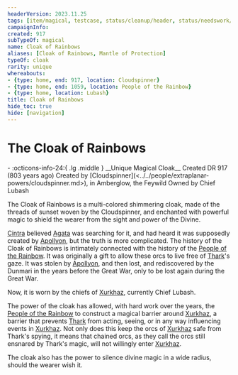 ```yaml
---
headerVersion: 2023.11.25
tags: [item/magical, testcase, status/cleanup/header, status/needswork/internal]
campaignInfo:
created: 917
subTypeOf: magical
name: Cloak of Rainbows
aliases: [Cloak of Rainbows, Mantle of Protection]
typeOf: cloak
rarity: unique
whereabouts:
- {type: home, end: 917, location: Cloudspinner}
- {type: home, end: 1059, location: People of the Rainbow}
- {type: home, location: Lubash}
title: Cloak of Rainbows
hide_toc: true
hide: [navigation]
---
```

# The Cloak of Rainbows
<div class="grid cards ext-narrow-margin ext-one-column" markdown>
- :octicons-info-24:{ .lg .middle } __Unique Magical Cloak__  
   Created DR 917 (803 years ago)  
   Created by [Cloudspinner](<../../people/extraplanar-powers/cloudspinner.md>), in Amberglow, the Feywild  
   Owned by Chief Lubash  
</div>




The Cloak of Rainbows is a multi-colored shimmering cloak, made of the threads of sunset woven by the Cloudspinner, and enchanted with powerful magic to shield the wearer from the sight and power of the Divine. 

[Cintra](<../../people/dunmari/cintra.md>) believed [Agata](<../../people/fey/agata.md>) was searching for it, and had heard it was supposedly created by [Apollyon](<../../people/historical-figures/drankorian-emperors/apollyon.md>), but the truth is more complicated. The history of the Cloak of Rainbows is intimately connected with the history of the [People of the Rainbow](<../../groups/orc-hordes/people-of-the-rainbow.md>). It was originally a gift to allow these orcs to live free of [Thark](<../../cosmology/gods/embodied-gods/thark.md>)'s gaze. It was stolen by [Apollyon](<../../people/historical-figures/drankorian-emperors/apollyon.md>), and then lost, and rediscovered by the Dunmari in the years before the Great War, only to be lost again during the Great War. 

Now, it is worn by the chiefs of [Xurkhaz](<../../gazetteer/istaros-watershed/xurkhaz/xurkhaz.md>), currently Chief Lubash. 

The power of the cloak has allowed, with hard work over the years, the [People of the Rainbow](<../../groups/orc-hordes/people-of-the-rainbow.md>) to construct a magical barrier around [Xurkhaz](<../../gazetteer/istaros-watershed/xurkhaz/xurkhaz.md>), a barrier that prevents [Thark](<../../cosmology/gods/embodied-gods/thark.md>) from acting, seeing, or in any way influencing events in [Xurkhaz](<../../gazetteer/istaros-watershed/xurkhaz/xurkhaz.md>). Not only does this keep the orcs of [Xurkhaz](<../../gazetteer/istaros-watershed/xurkhaz/xurkhaz.md>) safe from Thark's spying, it means that chained orcs, as they call the orcs still ensnared by Thark's magic, will not willingly enter [Xurkhaz](<../../gazetteer/istaros-watershed/xurkhaz/xurkhaz.md>). 

The cloak also has the power to silence divine magic in a wide radius, should the wearer wish it. 







